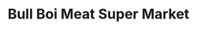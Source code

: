 ---
title: "Bull Boi Meat Super Market"
url: /bridgeport/bull-boi-meat-super-market/
shop: butcher
---